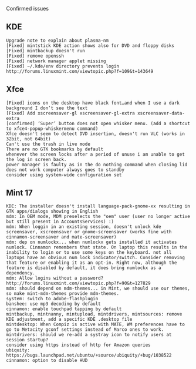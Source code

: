 Confirmed issues

KDE
---
	Upgrade note to explain about plasma-nm
	[Fixed] mintstick KDE action shows also for DVD and floppy disks	
	[Fixed] mintbackup doesn't run
	[Fixed] remove openssh
	[Fixed] network manager applet missing
	[Fixed] ~/.kde/env directory prevents login http://forums.linuxmint.com/viewtopic.php?f=109&t=143649

Xfce
----
    [Fixed] icons on the desktop have black font…and when I use a dark background I don’t see the text	
    [Fixed] Add xscreensaver-gl xscreensaver-gl-extra xscreensaver-data-extra
    [confirmed] ‘Super’ button does not open whisker menu. (add a shortcut to xfce4-popup-whiskermenu command)	
    Xfce doesn't seem to detect DVD insertion, doesn't run VLC (works in 32bit, not 64bit)
	Can't use the trash in live mode
	There are no GTK bookmarks by default
	whenever the screen locks after a period of unuse i am unable to get the log in screen back.	
	power manager is faulty as in the do nothing command when closing lid does not work computer always goes to standby	
	consider using system-wide configuration set

Mint 17
-------	
	KDE: The installer doesn't install language-pack-gnome-xx resulting in GTK apps/dialogs showing in English
	mdm: In OEM mode, MDM preselects the "oem" user (user no longer active but still present in AccountsServices) :)
	mdm: When loggin in an existing session, doesn't unlock kde screensaver, xscreensaver or gnome-screensaver (works fine with cinnamon-screensaver and mate-screensaver)
	mdm: dep on numlockx... when numlockx gets installed it activates numlock. Cinnamon remembers that state. On laptop this results in the inability to login or to use some keys on the keyboard. not all laptops have an obvious num lock indicator/switch. Consider removing that feature or enabling it as an opt-in. Right now, although the feature is disabled by default, it does bring numlockx as a dependency.
	mdm: Allow logins without a password? http://forums.linuxmint.com/viewtopic.php?f=90&t=127829
	mdm: should depend on mdm-themes... in Mint, we should use our themes, so make mint-mdm-themes provide mdm-themes.
	system: switch to adobe-flashplugin
	banshee: use mp3 decoding by default
	cinnamon: enable touchpad tapping by default
	mintbackup, mintnanny, mintupload, mintdrivers, mintsources: remove KDE adjustment, add a specific KDE .desktop file
	mintdesktop: When Compiz is active with MATE, WM preferences have to go to Metacity gconf settings instead of Marco ones to work.
	mintdrivers: should we re-add a systray icon to notify users at session startup?
	consider using https instead of http for Amazon queries			
	ubiquity: https://bugs.launchpad.net/ubuntu/+source/ubiquity/+bug/1038522
	cinnamon: option to disable HUD
